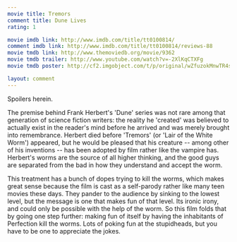 ```yaml
---
movie title: Tremors
comment title: Dune Lives
rating: 1

movie imdb link: http://www.imdb.com/title/tt0100814/
comment imdb link: http://www.imdb.com/title/tt0100814/reviews-88
movie tmdb link: http://www.themoviedb.org/movie/9362
movie tmdb trailer: http://www.youtube.com/watch?v=-2XlKqCTXFg
movie tmdb poster: http://cf2.imgobject.com/t/p/original/wZfuzokMnwTR4sYNtviaIrINy9P.jpg

layout: comment
---
```


Spoilers herein.

The premise behind Frank Herbert's 'Dune' series was not rare among that generation of science fiction writers: the reality he 'created' was believed to actually exist in the reader's mind before he arrived and was merely brought into remembrance. Herbert died before 'Tremors' (or 'Lair of the White Worm') appeared, but he would be pleased that his creature -- among other of his inventions -- has been adopted by film rather like the vampire has. Herbert's worms are the source of all higher thinking, and the good guys are separated from the bad in how they understand and accept the worm.

This treatment has a bunch of dopes trying to kill the worms, which makes great sense because the film is cast as a self-parody rather like many teen movies these days. They pander to the audience by sinking to the lowest level, but the message is one that makes fun of that level. Its ironic irony, and could only be possible with the help of the worm. So this film folds that by going one step further: making fun of itself by having the inhabitants of Perfection kill the worms. Lots of poking fun at the stupidheads, but you have to be one to appreciate the jokes.